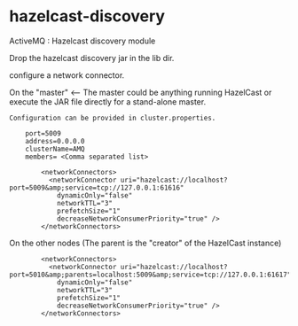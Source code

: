hazelcast-discovery
===================

ActiveMQ : Hazelcast discovery module

Drop the hazelcast discovery jar in the lib dir.

configure a network connector.

On the "master" <-- The master could be anything running HazelCast or execute the JAR file directly for a stand-alone master.

    Configuration can be provided in cluster.properties.

        port=5009
        address=0.0.0.0
        clusterName=AMQ
        members= <Comma separated list>

            <networkConnectors>
              <networkConnector uri="hazelcast://localhost?port=5009&amp;service=tcp://127.0.0.1:61616"
                dynamicOnly="false"
                networkTTL="3"
                prefetchSize="1"
                decreaseNetworkConsumerPriority="true" />
            </networkConnectors>

On the other nodes (The parent is the "creator" of the HazelCast instance)

            <networkConnectors>
              <networkConnector uri="hazelcast://localhost?port=5010&amp;parents=localhost:5009&amp;service=tcp://127.0.0.1:61617"
                dynamicOnly="false"
                networkTTL="3"
                prefetchSize="1"
                decreaseNetworkConsumerPriority="true" />
            </networkConnectors>